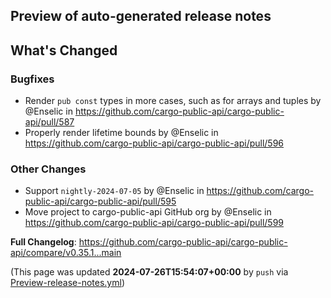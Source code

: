 ## Preview of auto-generated release notes
<!-- Release notes generated using configuration in .github/release.yml at main -->

## What's Changed
### Bugfixes
* Render `pub const` types in more cases, such as for arrays and tuples by @Enselic in https://github.com/cargo-public-api/cargo-public-api/pull/587
* Properly render lifetime bounds by @Enselic in https://github.com/cargo-public-api/cargo-public-api/pull/596
### Other Changes
* Support `nightly-2024-07-05` by @Enselic in https://github.com/cargo-public-api/cargo-public-api/pull/595
* Move project to cargo-public-api GitHub org by @Enselic in https://github.com/cargo-public-api/cargo-public-api/pull/599


**Full Changelog**: https://github.com/cargo-public-api/cargo-public-api/compare/v0.35.1...main


(This page was updated **2024-07-26T15:54:07+00:00** by `push` via [Preview-release-notes.yml](https://github.com/cargo-public-api/cargo-public-api/actions/runs/10114087818))
